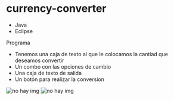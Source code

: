 # currency-converter
- Java
- Eclipse 

Programa 
- Tenemos una caja de texto al que le colocamos la cantiad que deseamos convertir
- Un combo con las opciones de cambio
- Una caja de texto de salida
- Un botón para realizar la conversion

![no hay img](https://raw.githubusercontent.com/gitbrave99/currency-converter/master/imgs/img2.png)
![no hay img](https://raw.githubusercontent.com/gitbrave99/currency-converter/master/imgs/img1.png)

